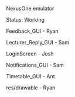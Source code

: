 NexusOne emulator


Status: Working


Feedback_GUI 		- Ryan

Lecturer_Reply_GUI 	- Sam

LoginScreen 		- Josh

Notifications_GUI	- Sam

Timetable_GUI		- Ant


res/drawable - Ryan